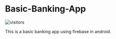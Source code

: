 # Basic-Banking-App

![visitors](https://bit.ly/30KYszm)



This  is a basic banking app using firebase in android.
